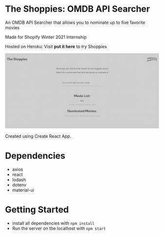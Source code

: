 # The Shoppies: OMDB API Searcher

An OMDB API Searcher that allows you to nominate up to five favorite movies

Made for Shopify Winter 2021 Internship

Hosted on Heroku: Visit **put it here** to try Shoppies

!["front-page](https://raw.githubusercontent.com/joshbrookstone/shopifyux/master/public/images/Front_Page.png?token=AOXUH4CFCEEEEPRJJ4D2G7K7LWDAI)

Created using Create React App.

# Dependencies

- axios
- react
- lodash
- dotenv
- material-ui

# Getting Started

- install all dependencies with `npm install`
- Run the server on the localhost with `npm start`
